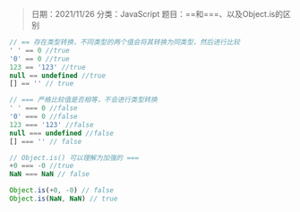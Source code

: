 > 日期：2021/11/26
分类：JavaScript
题目：==和===、以及Object.is的区别

```JavaScript
// == 存在类型转换，不同类型的两个值会将其转换为同类型，然后进行比较
' ' == 0 //true
'0' == 0 //true
123 == '123' //true
null == undefined //true
[] == '' // true

// === 严格比较值是否相等，不会进行类型转换
' ' === 0 //false
'0' === 0 //false
123 === '123' //false
null === undefined //false
[] === '' // false

// Object.is() 可以理解为加强的 ===
+0 === -0 //true
NaN === NaN // false

Object.is(+0, -0) // false
Object.is(NaN, NaN) // true
```

